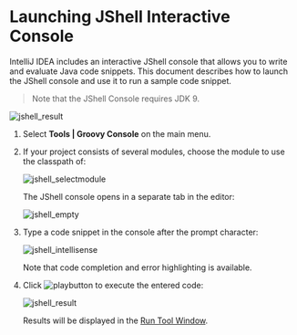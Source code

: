 # Launching JShell Interactive Console

IntelliJ IDEA includes an interactive JShell console that allows you to write and evaluate Java code snippets. This document describes how to launch the JShell console and use it to run a sample code snippet.
> Note that the JShell Console requires JDK 9.

![jshell_result](https://user-images.githubusercontent.com/35970470/35905994-111245e8-0bfa-11e8-9129-073576747b96.png)

1. Select **Tools | Groovy Console** on the main menu.

1. If your project consists of several modules, choose the module to use the classpath of:

    ![jshell_selectmodule](https://user-images.githubusercontent.com/35970470/35905048-a8c9e35e-0bf6-11e8-8ab3-40a21cd03eb2.png)

    The JShell console opens in a separate tab in the editor:

    ![jshell_empty](https://user-images.githubusercontent.com/35970470/35905619-dba17a6a-0bf8-11e8-8657-e21d6917370f.png)

1. Type a code snippet in the console after the prompt character:

    ![jshell_intellisense](https://user-images.githubusercontent.com/35970470/35905625-df170746-0bf8-11e8-926b-816a579e0957.png)

   Note that code completion and error highlighting is available.

1. Click ![playbutton](https://user-images.githubusercontent.com/35970470/35906125-7cfa8130-0bfa-11e8-9ef4-7b88cc6eabb5.png) to execute the entered code:

    ![jshell_result](https://user-images.githubusercontent.com/35970470/35905994-111245e8-0bfa-11e8-9129-073576747b96.png)

    Results will be displayed in the [Run Tool Window](https://www.jetbrains.com/help/idea/run-tool-window.html).